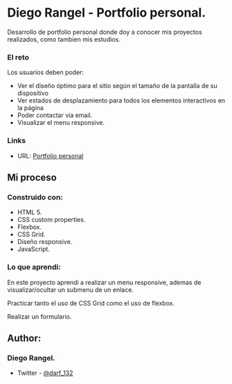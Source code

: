 # Diego Rangel - Portfolio personal.

Desarrollo de portfolio personal donde doy a conocer mis proyectos realizados, como tambien mis estudios.

### El reto

Los usuarios deben poder:

- Ver el diseño óptimo para el sitio según el tamaño de la pantalla de su dispositivo
- Ver estados de desplazamiento para todos los elementos interactivos en la página
- Poder contactar via email.
- Visualizar el menu responsive.

### Links

- URL: [Portfolio personal](https://diegoalexandre17.github.io/Portfolio-personal/)

## Mi proceso

### Construido con:

- HTML 5.
- CSS custom properties.
- Flexbox.
- CSS Grid.
- Diseño responsive.
- JavaScript.

### Lo que aprendi:

En este proyecto aprendí a realizar un menu responsive, ademas de visualizar/ocultar un submenu de un enlace.

Practicar tanto el uso de CSS Grid como el uso de flexbox.

Realizar un formulario.

## Author:

### Diego Rangel.

- Twitter - [@darf_132](https://www.twitter.com/darf_132)
